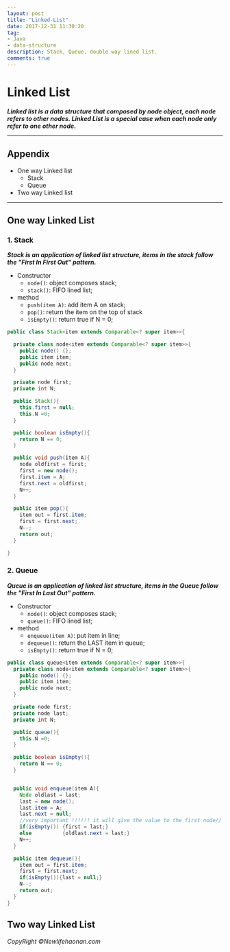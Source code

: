 ```yaml
---
layout: post
title: "Linked-List"
date: 2017-12-31 11:30:20
tag:
- Java
- data-structure
description: Stack, Queue, double way lined list.
comments: true
---
```

# Linked List
**_Linked list is a data structure that composed by node object, each node refers to other nodes. Linked List is a special case when each node only refer to one other node._**

<hr />

## Appendix

* One way Linked list
  * Stack
  * Queue
* Two way Linked list

<hr />

## One way Linked List

### 1. Stack
**_Stack is an application of linked list structure, items in the stack follow the "First In First Out" pattern._**

* Constructor
  * `node()`: object composes stack;
  * `stack()`: FIFO lined list;
* method
  * `push(item A)`: add item A on stack;
  * `pop()`: return the item on the top of stack
  * `isEmpty()`: return true if N = 0;

```java
public class Stack<item extends Comparable<? super item>>{

  private class node<item extends Comparable<? super item>>{
    public node() {};
    public item item;
    public node next;
  }

  private node first;
  private int N;

  public Stack(){
    this.first = null;
    this.N =0;
  }

  public boolean isEmpty(){
    return N == 0;
  }

  public void push(item A){
    node oldfirst = first;
    first = new node();
    first.item = A;
    first.next = oldfirst;
    N++;
  }

  public item pop(){
    item out = first.item;
    first = first.next;
    N--;
    return out;
  }

}
```

### 2. Queue
**_Queue is an application of linked list structure, items in the Queue follow the "First In Last Out" pattern._**
* Constructor
  * `node()`: object composes stack;
  * `queue()`: FIFO lined list;
* method
  * `enqueue(item A)`: put item in line;
  * `dequeue()`: return the LAST item in queue;
  * `isEmpty()`: return true if N = 0;

```java
public class queue<item extends Comparable<? super item>>{
  private class node<item extends Comparable<? super item>>{
    public node() {};
    public item item;
    public node next;
  }

  private node first;
  private node last;
  private int N;

  public queue(){
    this.N =0;
  }

  public boolean isEmpty(){
    return N == 0;
  }


  public void enqueue(item A){
    Node oldlast = last;
    last = new node();
    last.item = A;
    last.next = null;
    //very important !!!!!! it will give the value to the first node//
    if(isEmpty()) {first = last;}
    else          {oldlast.next = last;}
    N++;
  }

  public item dequeue(){
    item out = first.item;
    first = first.next;
    if(isEmpty()){last = null;}
    N--;
    return out;
  }
}
```
## Two way Linked List

_CopyRight &copy;Newlifehaonan.com_
